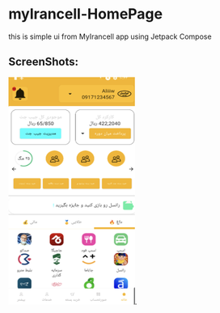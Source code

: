 # myIrancell-HomePage
this is simple ui from MyIrancell app using Jetpack Compose

## ScreenShots:
<img src="/images/pic1.png" width="250" height="450"/>.

